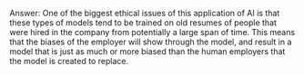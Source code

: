 Answer: One of the biggest ethical issues of this application of AI is that these types of models tend to be
trained on old resumes of people that were hired in the company from potentially a large span of time. This
means that the biases of the employer will show through the model, and result in a model that is just
as much or more biased than the human employers that the model is created to replace.